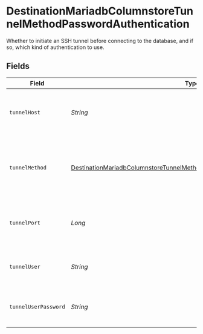 # DestinationMariadbColumnstoreTunnelMethodPasswordAuthentication

Whether to initiate an SSH tunnel before connecting to the database, and if so, which kind of authentication to use.


## Fields

| Field                                                                                                                                                                             | Type                                                                                                                                                                              | Required                                                                                                                                                                          | Description                                                                                                                                                                       | Example                                                                                                                                                                           |
| --------------------------------------------------------------------------------------------------------------------------------------------------------------------------------- | --------------------------------------------------------------------------------------------------------------------------------------------------------------------------------- | --------------------------------------------------------------------------------------------------------------------------------------------------------------------------------- | --------------------------------------------------------------------------------------------------------------------------------------------------------------------------------- | --------------------------------------------------------------------------------------------------------------------------------------------------------------------------------- |
| `tunnelHost`                                                                                                                                                                      | *String*                                                                                                                                                                          | :heavy_check_mark:                                                                                                                                                                | Hostname of the jump server host that allows inbound ssh tunnel.                                                                                                                  |                                                                                                                                                                                   |
| `tunnelMethod`                                                                                                                                                                    | [DestinationMariadbColumnstoreTunnelMethodPasswordAuthenticationTunnelMethod](../../models/shared/DestinationMariadbColumnstoreTunnelMethodPasswordAuthenticationTunnelMethod.md) | :heavy_check_mark:                                                                                                                                                                | Connect through a jump server tunnel host using username and password authentication                                                                                              |                                                                                                                                                                                   |
| `tunnelPort`                                                                                                                                                                      | *Long*                                                                                                                                                                            | :heavy_check_mark:                                                                                                                                                                | Port on the proxy/jump server that accepts inbound ssh connections.                                                                                                               | 22                                                                                                                                                                                |
| `tunnelUser`                                                                                                                                                                      | *String*                                                                                                                                                                          | :heavy_check_mark:                                                                                                                                                                | OS-level username for logging into the jump server host                                                                                                                           |                                                                                                                                                                                   |
| `tunnelUserPassword`                                                                                                                                                              | *String*                                                                                                                                                                          | :heavy_check_mark:                                                                                                                                                                | OS-level password for logging into the jump server host                                                                                                                           |                                                                                                                                                                                   |